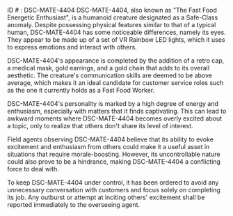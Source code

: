 ID # : DSC-MATE-4404
DSC-MATE-4404, also known as "The Fast Food Energetic Enthusiast", is a humanoid creature designated as a Safe-Class anomaly. Despite possessing physical features similar to that of a typical human, DSC-MATE-4404 has some noticeable differences, namely its eyes. They appear to be made up of a set of VR Rainbow LED lights, which it uses to express emotions and interact with others.

DSC-MATE-4404's appearance is completed by the addition of a retro cap, a medical mask, gold earrings, and a gold chain that adds to its overall aesthetic. The creature's communication skills are deemed to be above average, which makes it an ideal candidate for customer service roles such as the one it currently holds as a Fast Food Worker.

DSC-MATE-4404's personality is marked by a high degree of energy and enthusiasm, especially with matters that it finds captivating. This can lead to awkward moments where DSC-MATE-4404 becomes overly excited about a topic, only to realize that others don't share its level of interest.

Field agents observing DSC-MATE-4404 believe that its ability to evoke excitement and enthusiasm from others could make it a useful asset in situations that require morale-boosting. However, its uncontrollable nature could also prove to be a hindrance, making DSC-MATE-4404 a conflicting force to deal with.

To keep DSC-MATE-4404 under control, it has been ordered to avoid any unnecessary conversation with customers and focus solely on completing its job. Any outburst or attempt at inciting others' excitement shall be reported immediately to the overseeing agent.